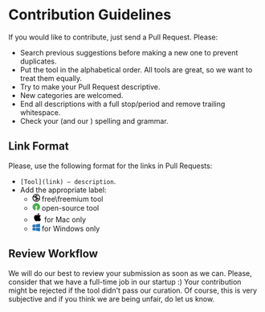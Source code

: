 # Contribution Guidelines
If you would like to contribute, just send a Pull Request.  Please:
* Search previous suggestions before making a new one to prevent duplicates. 
* Put the tool in the alphabetical order. All tools are great, so we want to treat them equally.
* Try to make your Pull Request descriptive.
* New categories are welcomed.
* End all descriptions with a full stop/period and remove trailing whitespace.
* Check your (and our ) spelling and grammar.

## Link Format
Please, use the following format for the links in Pull Requests:
* ``[Tool](link) — description``.
* Add the appropriate label:
  * <img src="https://github.com/LisaDziuba/Awesome-Design-Tools/blob/master/Media/free.png" alt="Awesome-Design-Tools" width="15" height="15"> free\freemium tool
  * <img src="https://github.com/LisaDziuba/Awesome-Design-Tools/blob/master/Media/open-source.png" alt="Awesome-Design-Tools" width="15"  height="15"> open-source tool
  * <img src="https://github.com/LisaDziuba/Awesome-Design-Tools/blob/master/Media/mac.png" alt="Awesome-Design-Tools" width="20" height="20"> for Mac only
  * <img src="https://github.com/LisaDziuba/Awesome-Design-Tools/blob/master/Media/windows.png" alt="Awesome-Design-Tools" width="15" height="15"> for Windows only
  
## Review Workflow  
We will do our best to review your submission as soon as we can. Please, consider that we have a full-time job in our startup :) Your contribution might be rejected if the tool didn't pass our curation. Of course, this is very subjective and if you think we are being unfair, do let us know.
